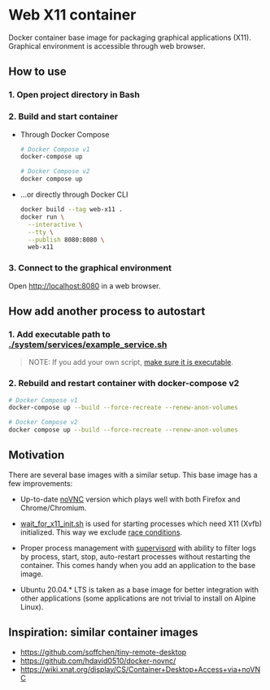 # Web X11 container

Docker container base image for packaging graphical applications (X11).
Graphical environment is accessible through web browser.

## How to use

### 1. Open project directory in Bash

### 2. Build and start container

* Through Docker Compose

  ```bash
  # Docker Compose v1
  docker-compose up

  # Docker Compose v2
  docker compose up
  ```

* ...or directly through Docker CLI

  ```bash
  docker build --tag web-x11 .
  docker run \
    --interactive \
    --tty \
    --publish 8080:8080 \
    web-x11
  ```

### 3. Connect to the graphical environment

Open [http://localhost:8080](http://localhost:8080) in a web browser.

## How add another process to autostart

### 1. Add executable path to [./system/services/example_service.sh](./system/services/example_service.sh#L14)

> NOTE: If you add your own script, [make sure it is executable](https://askubuntu.com/a/229592/982082).

### 2. Rebuild and restart container with docker-compose v2

```bash
# Docker Compose v1
docker-compose up --build --force-recreate --renew-anon-volumes

# Docker Compose v2
docker compose up --build --force-recreate --renew-anon-volumes
```

## Motivation

There are several base images with a similar setup.
This base image has a few improvements:

* Up-to-date [noVNC](https://novnc.com) version which plays well with both
  Firefox and Chrome/Chromium.

* [wait_for_x11_init.sh](./system/services/wait_for_x11_init.sh) is used for
  starting processes which need X11 (Xvfb) initialized. This way we
  exclude [race conditions](https://en.wikipedia.org/wiki/Race_condition#In_software).

* Proper process management with [supervisord](http://supervisord.org/) with
  ability to filter logs by process, start, stop, auto-restart processes without
  restarting the container. This comes handy when you add an application
  to the base image.

* Ubuntu 20.04.* LTS is taken as a base image for better integration with other
  applications (some applications are not trivial to install on Alpine Linux).

## Inspiration: similar container images

* https://github.com/soffchen/tiny-remote-desktop
* https://github.com/hdavid0510/docker-novnc/
* https://wiki.xnat.org/display/CS/Container+Desktop+Access+via+noVNC
